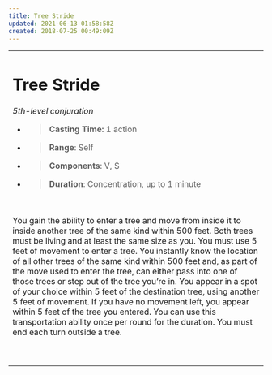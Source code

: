 ```yaml
---
title: Tree Stride
updated: 2021-06-13 01:58:58Z
created: 2018-07-25 00:49:09Z
---
```


<table><tbody><tr class="odd"><td><h1 id="tree-stride"><strong>Tree Stride</strong></h1><p><em>5th-level conjuration</em></p><ul><li><blockquote><p><strong>Casting Time:</strong> 1 action</p></blockquote></li><li><blockquote><p><strong>Range</strong>: Self</p></blockquote></li><li><blockquote><p><strong>Components</strong>: V, S</p></blockquote></li><li><blockquote><p><strong>Duration</strong>: Concentration, up to 1 minute</p></blockquote></li></ul><p> </p><p>You gain the ability to enter a tree and move from inside it to inside another tree of the same kind within 500 feet. Both trees must be living and at least the same size as you. You must use 5 feet of movement to enter a tree. You instantly know the location of all other trees of the same kind within 500 feet and, as part of the move used to enter the tree, can either pass into one of those trees or step out of the tree you’re in. You appear in a spot of your choice within 5 feet of the destination tree, using another 5 feet of movement. If you have no movement left, you appear within 5 feet of the tree you entered. You can use this transportation ability once per round for the duration. You must end each turn outside a tree.</p><p> </p></td></tr></tbody></table>